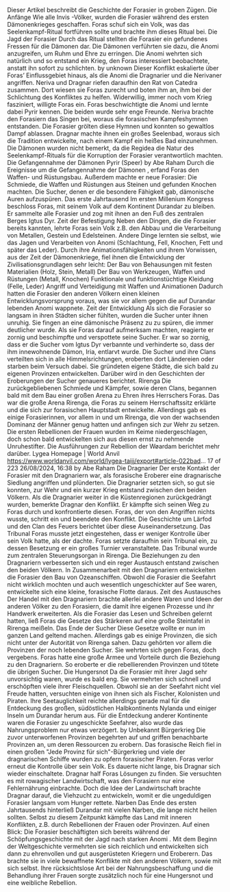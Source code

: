 Dieser Artikel beschreibt die Geschichte der Forasier in groben Zügen.
Die Anfänge
Wie alle Invis -Völker, wurden die Forasier während des ersten Dämonenkrieges geschaffen. Foras schuf sich ein Volk, was das Seelenkampf-Ritual fortführen sollte und brachte ihm dieses Ritual bei.
Die Jagd der Forasier
Durch das Ritual stellten die Forasier ein gefundenes Fressen für die Dämonen dar. Die Dämonen verführten sie dazu, die Anomi anzugreifen, um Ruhm und Ehre zu erringen. Die Anomi wehrten sich natürlich und so entstand ein Krieg, den Foras interessiert
beobachtete, anstatt ihn sofort zu schlichten.
by unknown
Dieser Konflikt eskalierte über Foras’ Einflussgebiet hinaus, als die Anomi die Dragnarier und die Nerivaner angriffen. Neriva und Dragnar riefen daraufhin den Rat von Catedra zusammen. Dort wiesen sie Foras zurecht und boten ihm an, ihm bei der Schlichtung
des Konfliktes zu helfen. Widerwillig, immer noch vom Krieg fasziniert, willigte Foras ein.
Foras beschwichtigte die Anomi und lernte dabei Pyrir kennen. Die beiden wurde sehr enge Freunde.
Neriva brachte den Forasiern das Singen bei, woraus die forasischen Kampfeshymnen entstanden. Die Forasier grölten diese Hymnen und konnten so gewaltlos Dampf ablassen.
Dragnar machte ihnen ein großes Seelenbad, woraus sich die Tradition entwickelte, nach einem Kampf ein heißes Bad einzunehmen.
Die Dämonen wurden nicht bemerkt, da die Regidea die Natur des Seelenkampf-Rituals für die Korruption der Forasier verantwortlich machten.
Die Gefangennahme der Dämonen
Pyrir (Speer) by Abe Raham
Durch die Ereignisse um die Gefangennahme der Dämonen , erfand Foras den Waffen- und Rüstungsbau. Außerdem machte er neue Forasier:
Die Schmiede, die Waffen und Rüstungen aus Steinen und gefunden Knochen machten.
Die Sucher, denen er die besondere Fähigkeit gab, dämonische Auren aufzuspüren.
Das erste Jahrtausend
Im ersten Millenium Kongress beschloss Foras, mit seinem Volk auf dem Kontinent Durandar zu bleiben. Er sammelte alle Forasier und zog mit ihnen an den Fuß des zentralen Berges Igtus Dyr.
Zeit der Befestigung
Neben den Dingen, die die Forasier bereits kannten, lehrte Foras sein Volk z.B. den Abbau und die Verarbeitung von Metallen, Gestein und Edelsteinen. Andere Dinge lernten sie selbst, wie das Jagen und Verarbeiten von Anomi (Schlachtung, Fell, Knochen, Fett und
später das Leder).
Durch ihre Animationsfähigkeiten und ihrem Vorwissen, aus der Zeit der Dämonenkriege, fiel ihnen die Entwicklung der Zivilisationsgrundlagen sehr leicht:
Der Bau von Behausungen mit festen Materialien (Holz, Stein, Metall)
Der Bau von Werkzeugen, Waffen und Rüstungen (Metall, Knochen)
Funktionale und funktionstüchtige Kleidung (Felle, Leder)
Angriff und Verteidigung mit Waffen und Animationen
Dadurch hatten die Forasier den anderen Völkern einen kleinen Entwicklungsvorsprung voraus, was sie vor allem gegen die auf Durandar lebenden Anomi wappnete.
Zeit der Entwicklung
Als sich die Forasier so langsam in ihren Städten sicher fühlten, wurden die Sucher unter ihnen unruhig. Sie fingen an eine dämonische Präsenz zu zu spüren, die immer deutlicher wurde. Als sie Foras darauf aufmerksam machten, reagierte er zornig und
beschimpfte und verspottete seine Sucher.
Er war so zornig, dass er die Sucher vom Igtus Dyr verbannte und verhinderte so, dass der ihm innewohnende Dämon, Iria, entlarvt wurde. Die Sucher und ihre Clans verteilten sich in alle Himmelsrichtungen, eroberten dort Ländereien oder starben beim Versuch
dabei. Sie gründeten eigene Städte, die sich bald zu eigenen Provinzen entwickelten. Darüber wird in den Geschichten der Eroberungen der Sucher genaueres berichtet.
Rirenga
Die zurückgebliebenen Schmiede und Kämpfer, sowie deren Clans, begannen bald mit dem Bau einer großen Arena zu Ehren ihres Herrschers Foras. Das war die große Arena Rirenga, die Foras zu seinem Herrschaftssitz erklärte und die sich zur forasischen
Hauptstadt entwickelte.
Allerdings gab es einige Forasierinnen, vor allem in und um Rirenga, die von der wachsenden Dominanz der Männer genug hatten und anfingen sich zur Wehr zu setzen. Die ersten Rebellionen der Frauen wurden im Keime niedergeschlagen, doch schon bald
entwickelten sich aus diesen ernst zu nehmende Unruhestifter. Die Ausführungen zur Rebellion der Wøardam berichtet mehr darüber.
Lygea Homepage | World Anvil https://www.worldanvil.com/world/lygea-taijj/export#article-022bad...
17 of 223 26/08/2024, 16:38
by Abe Raham
Die Dragnarier
Der erste Kontakt der Forasier mit den Dragnariern war, als forasische Eroberer eine dragnarische Siedlung angriffen und plünderten. Die Dragnarier setzten sich, so gut sie konnten, zur Wehr und ein kurzer Krieg entstand zwischen den beiden Völkern. Als die
Dragnarier weiter in die Küstenregionen zurückgedrängt wurden, bemerkte Dragnar den Konflikt.
Er kämpfte sich seinen Weg zu Foras durch und konfrontierte diesen. Foras, der von den Angriffen nichts wusste, schritt ein und beendete den Konflikt. Die Geschichte um Lärfod und den Clan des Feuers berichtet über diese Auseinandersetzung.
Das Tribunal
Foras musste jetzt eingestehen, dass er weniger Kontrolle über sein Volk hatte, als der dachte. Foras setzte daraufhin sein Tribunal ein, zu dessen Besetzung er ein großes Turnier veranstaltete. Das Tribunal wurde zum zentralen Steuerungsorgan in Rirenga. Die
Beziehungen zu den Dragnariern verbesserten sich und ein reger Austausch entstand zwischen den beiden Völkern.
In Zusammenarbeit mit den Dragnariern entwickelten die Forasier den Bau von Ozeanschiffen. Obwohl die Forasier die Seefahrt nicht wirklich mochten und auch wesentlich ungeschickter auf See waren, entwickelte sich eine kleine, forasische Flotte daraus.
Zeit des Austausches
Der Handel mit den Dragnariern brachte allerlei andere Waren und Ideen der anderen Völker zu den Forasiern, die damit ihre eigenen Prozesse und ihr Handwerk erweiterten. Als die Forasier das Lesen und Schreiben gelernt hatten, ließ Foras die Gesetze des
Stärkeren auf eine große Steintafel in Rirenga meißeln.
Das Ende der Sucher
Diese Gesetze wollte er nun im ganzen Land geltend machen. Allerdings gab es einige Provinzen, die sich nicht unter der Autorität von Rirenga sahen. Dazu gehörten vor allem die Provinzen der noch lebenden Sucher. Sie wehrten sich gegen Foras, doch vergebens.
Foras hatte eine große Armee und Vorteile durch die Beziehung zu den Dragnariern. So eroberte er die rebellierenden Provinzen und tötete die übrigen Sucher.
Die Hungersnot
Da die Forasier mit ihrer Jagd sehr unvorsichtig waren, wurde es bald eng. Sie vermehrten sich schnell und erschöpften viele ihrer Fleischquellen. Obwohl sie an der Seefahrt nicht viel Freude hatten, versuchten einige von ihnen sich als Fischer, Kolonisten und
Piraten. Ihre Seetauglichkeit reichte allerdings gerade mal für die Entdeckung des großen, südöstlichen Halbkontinents Nylanda und einiger Inseln um Durandar herum aus. Für die Entdeckung anderer Kontinente waren die Forasier zu ungeschickte Seefahrer, also
wurde das Nahrungsproblem nur etwas verzögert.
by Unbekannt
Bürgerkrieg
Die zuvor unterworfenen Provinzen begehrten auf und griffen benachbarte Provinzen an, um deren Ressourcen zu erobern. Das forasische Reich fiel in einen großen "Jede Provinz für sich"-Bürgerkrieg und viele der dragnarischen Schiffe wurden zu opfern
forasischer Piraten. Foras verlor erneut die Kontrolle über sein Volk.
Es dauerte nicht lange, bis Dragnar sich wieder einschaltete. Dragnar half Foras Lösungen zu finden. Sie versuchten es mit rowagischer Landwirtschaft, was den Forasiern nur eine Fehlernährung einbrachte. Doch die Idee der Landwirtschaft brachte Dragnar
darauf, die Viehzucht zu entwickeln, womit er die ungeduldigen Forasier langsam vom Hunger rettete.
Narben
Das Ende des ersten Jahrtausends hinterließ Durandar mit vielen Narben, die lange nicht heilen sollten. Selbst zu diesem Zeitpunkt kämpfte das Land mit inneren Konflikten, z.B. durch Rebellionen der Frauen oder Provinzen.
Auf einen Blick:
Die Forasier beschäftigten sich bereits während der Schöpfungsgeschichte mit der Jagd nach starken Anomi . Mit dem Beginn der Weltgeschichte vermehrten sie sich reichlich und entwickelten sich dann zu ehrenvollen und gut ausgerüsteten Kriegern und Eroberern.
Das brachte sie in viele bewaffnete Konflikte mit den anderen Völkern, sowie mit sich selbst. Ihre rücksichtslose Art bei der Nahrungsbeschaffung und die Behandlung ihrer Frauen sorgte zusätzlich noch für eine Hungersnot und eine weibliche Rebellion.